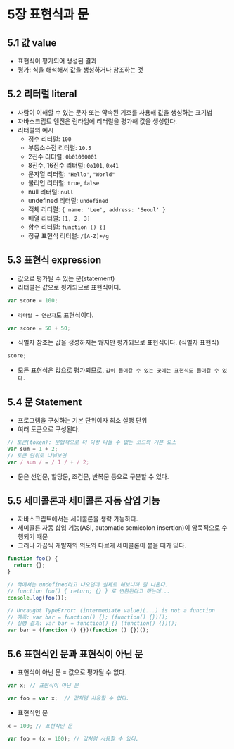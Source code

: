 # 5장 표현식과 문

## 5.1 값 value

- 표현식이 평가되어 생성된 결과
- 평가: 식을 해석해서 값을 생성하거나 참조하는 것

## 5.2 리터럴 literal

- 사람이 이해할 수 있는 문자 또는 약속된 기호를 사용해 값을 생성하는 표기법
- 자바스크립트 엔진은 런타임에 리터럴을 평가해 값을 생성한다.
- 리터럴의 예시
  - 정수 리터럴: `100`
  - 부동소수점 리터럴: `10.5`
  - 2진수 리터럴: `0b01000001`
  - 8진수, 16진수 리터럴: `0o101`, `0x41`
  - 문자열 리터럴: `'Hello'`, `"World"`
  - 불리언 리터럴: `true`, `false`
  - null 리터럴: `null`
  - undefined 리터럴: `undefined`
  - 객체 리터럴: `{ name: 'Lee', address: 'Seoul' }`
  - 배열 리터럴: `[1, 2, 3]`
  - 함수 리터럴: `function () {}`
  - 정규 표현식 리터럴: `/[A-Z]+/g`

## 5.3 표현식 expression

- 값으로 평가될 수 있는 문(statement)
- 리터럴은 값으로 평가되므로 표현식이다.

```javascript
var score = 100;
```

- `리터럴 + 연산자`도 표현식이다.

```javascript
var score = 50 + 50;
```

- 식별자 참조는 값을 생성하지는 않지만 평가되므로 표현식이다. (식별자 표현식)

```javascript
score;
```

- 모든 표현식은 값으로 평가되므로, `값이 들어갈 수 있는 곳에는 표현식도 들어갈 수 있다.`

## 5.4 문 Statement

- 프로그램을 구성하는 기본 단위이자 최소 실행 단위
- 여러 토큰으로 구성된다.

```javascript
// 토큰(token): 문법적으로 더 이상 나눌 수 없는 코드의 기본 요소
var sum = 1 + 2;
// 토큰 단위로 나눠보면
var / sum / = / 1 / + / 2;
```

- 문은 선언문, 할당문, 조건문, 반복문 등으로 구분할 수 있다.

## 5.5 세미콜론과 세미콜론 자동 삽입 기능

- 자바스크립트에서는 세미콜론을 생략 가능하다.
- 세미콜론 자동 삽입 기능(ASI, automatic semicolon insertion)이 암묵적으로 수행되기 때문
- 그러나 가끔씩 개발자의 의도와 다르게 세미콜론이 붙을 때가 있다.

```javascript
function foo() {
  return {};
}

// 책에서는 undefined라고 나오던데 실제로 해보니까 잘 나온다.
// function foo() { return; {} } 로 변환된다고 하는데...
console.log(foo());

// Uncaught TypeError: (intermediate value)(...) is not a function
// 예측: var bar = function() {}; (function() {})();
// 실행 결과: var bar = function() {} (function() {})();
var bar = (function () {})(function () {})();
```

## 5.6 표현식인 문과 표현식이 아닌 문

- 표현식이 아닌 문 = 값으로 평가될 수 없다.

```javascript
var x; // 표현식이 아닌 문

var foo = var x;  // 값처럼 사용할 수 없다.
```

- 표현식인 문

```javascript
x = 100; // 표현식인 문

var foo = (x = 100); // 값처럼 사용할 수 있다.
```
